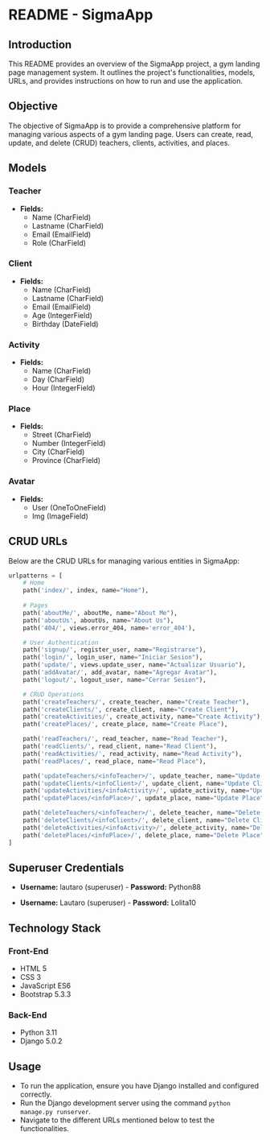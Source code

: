# README - SigmaApp

## Introduction
This README provides an overview of the SigmaApp project, a gym landing page management system. It outlines the project's functionalities, models, URLs, and provides instructions on how to run and use the application.

## Objective
The objective of SigmaApp is to provide a comprehensive platform for managing various aspects of a gym landing page. Users can create, read, update, and delete (CRUD) teachers, clients, activities, and places.

## Models

### Teacher
- **Fields:**
  - Name (CharField)
  - Lastname (CharField)
  - Email (EmailField)
  - Role (CharField)

### Client
- **Fields:**
  - Name (CharField)
  - Lastname (CharField)
  - Email (EmailField)
  - Age (IntegerField)
  - Birthday (DateField)

### Activity
- **Fields:**
  - Name (CharField)
  - Day (CharField)
  - Hour (IntegerField)

### Place
- **Fields:**
  - Street (CharField)
  - Number (IntegerField)
  - City (CharField)
  - Province (CharField)

### Avatar
- **Fields:**
  - User (OneToOneField)
  - Img (ImageField)

## CRUD URLs
Below are the CRUD URLs for managing various entities in SigmaApp:

```python
urlpatterns = [
    # Home
    path('index/', index, name="Home"),
    
    # Pages
    path('aboutMe/', aboutMe, name="About Me"),
    path('aboutUs', aboutUs, name="About Us"),
    path('404/', views.error_404, name='error_404'),

    # User Authentication
    path('signup/', register_user, name="Registrarse"),
    path('login/', login_user, name="Iniciar Sesion"),
    path('update/', views.update_user, name="Actualizar Usuario"),
    path('addAvatar/', add_avatar, name="Agregar Avatar"),
    path('logout/', logout_user, name="Cerrar Sesion"),

    # CRUD Operations
    path('createTeachers/', create_teacher, name="Create Teacher"),
    path('createClients/', create_client, name="Create Client"),
    path('createActivities/', create_activity, name="Create Activity"),
    path('createPlaces/', create_place, name="Create Place"),

    path('readTeachers/', read_teacher, name="Read Teacher"),
    path('readClients/', read_client, name="Read Client"),
    path('readActivities/', read_activity, name="Read Activity"),
    path('readPlaces/', read_place, name="Read Place"),

    path('updateTeachers/<infoTeacher>/', update_teacher, name="Update Teacher"),
    path('updateClients/<infoClient>/', update_client, name="Update Client"),
    path('updateActivities/<infoActivity>/', update_activity, name="Update Activity"),
    path('updatePlaces/<infoPlace>/', update_place, name="Update Place"),

    path('deleteTeachers/<infoTeacher>/', delete_teacher, name="Delete Teacher"),
    path('deleteClients/<infoClient>/', delete_client, name="Delete Client"),
    path('deleteActivities/<infoActivity>/', delete_activity, name="Delete Activity"),
    path('deletePlaces/<infoPlace>/', delete_place, name="Delete Place"),
] 
```

## Superuser Credentials
- **Username:** lautaro (superuser) - **Password:** Python88

- **Username:** Lautaro (superuser) - **Password:** Lolita10

## Technology Stack

### Front-End
- HTML 5
- CSS 3
- JavaScript ES6
- Bootstrap 5.3.3

### Back-End
- Python 3.11
- Django 5.0.2

## Usage
- To run the application, ensure you have Django installed and configured correctly.
- Run the Django development server using the command `python manage.py runserver`.
- Navigate to the different URLs mentioned below to test the functionalities.
